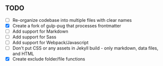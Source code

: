TODO
---

- [ ] Re-organize codebase into multiple files with clear names
- [x] Create a fork of gulp-pug that processes frontmatter
- [ ] Add support for Markdown
- [ ] Add support for Sass
- [ ] Add support for Webpack/Javascript
- [ ] Don't put CSS or any assets in Jekyll build - only markdown, data files, and HTML
- [x] Create exclude folder/file functions
